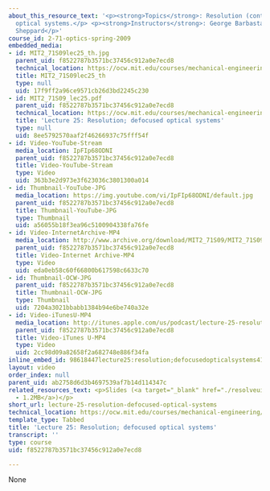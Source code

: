 ```yaml
---
about_this_resource_text: '<p><strong>Topics</strong>: Resolution (cont.); defocused
  optical systems.</p> <p><strong>Instructors</strong>: George Barbastathis, Colin
  Sheppard</p>'
course_id: 2-71-optics-spring-2009
embedded_media:
- id: MIT2_71S09lec25_th.jpg
  parent_uid: f8522787b3571bc37456c912a0e7ecd8
  technical_location: https://ocw.mit.edu/courses/mechanical-engineering/2-71-optics-spring-2009/video-lectures/lecture-25-resolution-defocused-optical-systems/MIT2_71S09lec25_th.jpg
  title: MIT2_71S09lec25_th
  type: null
  uid: 17f9ff2a96ce9571cb26d3bd2245c230
- id: MIT2_71S09_lec25.pdf
  parent_uid: f8522787b3571bc37456c912a0e7ecd8
  technical_location: https://ocw.mit.edu/courses/mechanical-engineering/2-71-optics-spring-2009/video-lectures/lecture-25-resolution-defocused-optical-systems/MIT2_71S09_lec25.pdf
  title: 'Lecture 25: Resolution; defocused optical systems'
  type: null
  uid: 8ee5792570aaf2f46266937c75fff54f
- id: Video-YouTube-Stream
  media_location: IpFIp68ODNI
  parent_uid: f8522787b3571bc37456c912a0e7ecd8
  title: Video-YouTube-Stream
  type: Video
  uid: 363b3e2d973e3f623036c3801300a014
- id: Thumbnail-YouTube-JPG
  media_location: https://img.youtube.com/vi/IpFIp68ODNI/default.jpg
  parent_uid: f8522787b3571bc37456c912a0e7ecd8
  title: Thumbnail-YouTube-JPG
  type: Thumbnail
  uid: a56055b18f3ea96c5100904338fa76fe
- id: Video-InternetArchive-MP4
  media_location: http://www.archive.org/download/MIT2_71S09/MIT2_71S09lec25_300k.mp4
  parent_uid: f8522787b3571bc37456c912a0e7ecd8
  title: Video-Internet Archive-MP4
  type: Video
  uid: eda0eb58c60f66800b617598c6633c70
- id: Thumbnail-OCW-JPG
  parent_uid: f8522787b3571bc37456c912a0e7ecd8
  title: Thumbnail-OCW-JPG
  type: Thumbnail
  uid: 7204a3021bbabb1384b94e6be740a32e
- id: Video-iTunesU-MP4
  media_location: http://itunes.apple.com/us/podcast/lecture-25-resolution-defocused/id458340461?i=96554821
  parent_uid: f8522787b3571bc37456c912a0e7ecd8
  title: Video-iTunes U-MP4
  type: Video
  uid: 2cc98d09a82658f2a682748e886f34fa
inline_embed_id: 98618447lecture25:resolution;defocusedopticalsystems41536727
layout: video
order_index: null
parent_uid: ab2758d6d3b4697539af7b14d114347c
related_resources_text: <p>Slides (<a target="_blank" href="./resolveuid/8ee5792570aaf2f46266937c75fff54f">PDF
  - 1.2MB</a>)</p>
short_url: lecture-25-resolution-defocused-optical-systems
technical_location: https://ocw.mit.edu/courses/mechanical-engineering/2-71-optics-spring-2009/video-lectures/lecture-25-resolution-defocused-optical-systems
template_type: Tabbed
title: 'Lecture 25: Resolution; defocused optical systems'
transcript: ''
type: course
uid: f8522787b3571bc37456c912a0e7ecd8

---
```

None